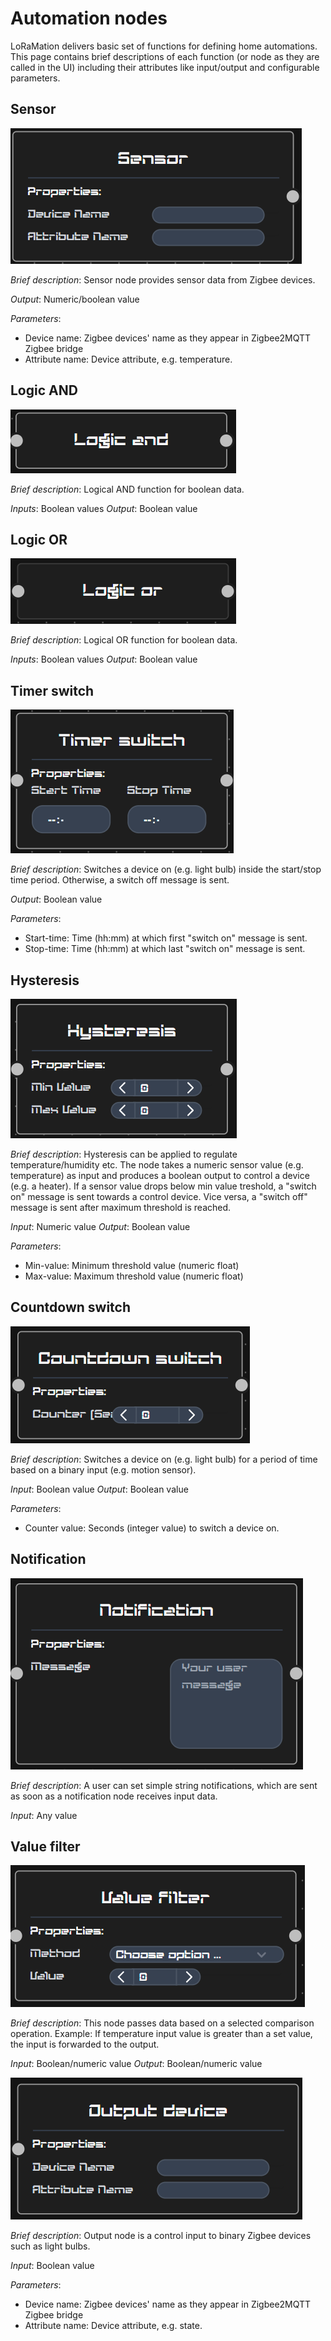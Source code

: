 # Automation nodes

LoRaMation delivers basic set of functions for defining home automations. This page contains brief descriptions of each function (or node as they are called in the UI)
including their attributes like input/output and configurable parameters.

## Sensor

![Sensor](../assets/uinode_sensor.png)

*Brief description*:
Sensor node provides sensor data from Zigbee devices. 

*Output*: Numeric/boolean value

*Parameters*:
- Device name: Zigbee devices' name as they appear in Zigbee2MQTT Zigbee bridge
- Attribute name: Device attribute, e.g. temperature.

## Logic AND

![And](../assets/uinode_and.png)

*Brief description*:
Logical AND function for boolean data.

*Inputs*: Boolean values
*Output*: Boolean value

## Logic OR

![Or](../assets/uinode_or.png)

*Brief description*:
Logical OR function for boolean data.

*Inputs*: Boolean values
*Output*: Boolean value

## Timer switch

![Timer](../assets/uinode_timer_switch.png)

*Brief description*:
Switches a device on (e.g. light bulb) inside the start/stop time period. Otherwise, a switch off message is sent.

*Output*: Boolean value

*Parameters*:
- Start-time: Time (hh:mm) at which first "switch on" message is sent.
- Stop-time: Time (hh:mm) at which last "switch on" message is sent.

## Hysteresis

![Hysteresis](../assets/uinode_hysteresis.png)

*Brief description*:
Hysteresis can be applied to regulate temperature/humidity etc.  The node takes a numeric sensor value (e.g. temperature) as input
and produces a boolean output to control a device (e.g. a heater). If a sensor value drops below min value treshold, a "switch on" message is sent towards a control device. Vice versa, a "switch off" message is sent after maximum threshold is reached.

*Input*: Numeric value
*Output*: Boolean value

*Parameters*:
- Min-value: Minimum threshold value (numeric float)
- Max-value: Maximum threshold value (numeric float)

## Countdown switch

![Countdown](../assets/uinode_countdown.png)

*Brief description*:
Switches a device on (e.g. light bulb) for a period of time based on a binary input (e.g. motion sensor).

*Input*: Boolean value
*Output*: Boolean value

*Parameters*:
- Counter value: Seconds (integer value) to switch a device on.

## Notification

![Notification](../assets/uinode_notification.png)

*Brief description*:
A user can set simple string notifications, which are sent as soon as a notification node receives input data.

*Input*: Any value

## Value filter

![Notification](../assets/uinode_value_filter.png)

*Brief description*:
This node passes data based on a selected comparison operation. Example: If temperature input value is greater than a set value, the
input is forwarded to the output. 

*Input*: Boolean/numeric value
*Output*: Boolean/numeric value

![Output](../assets/uinode_output_device.png)

*Brief description*:
Output node is a control input to binary Zigbee devices such as light bulbs. 

*Input*: Boolean value

*Parameters*:
- Device name: Zigbee devices' name as they appear in Zigbee2MQTT Zigbee bridge
- Attribute name: Device attribute, e.g. state.